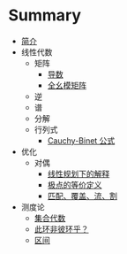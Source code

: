 # Summary

-   [简介](README.md)
-   线性代数
    -   矩阵
        -   [导数](posts/matrix/derivative.md)
        -   [全幺模矩阵](posts/matrix/TU-matrix.md)
    -   逆
    -   谱
    -   分解
    -   行列式
        -   [Cauchy-Binet 公式](posts/determinant/Cauchy-Binet.md)
-   优化
    -   对偶
        -   [线性规划下的解释](posts/optimization/dual/LP-dual-interpretation.md)
        -   [极点的等价定义](posts/optimization/dual/extreme-point.md)
        -   [匹配、覆盖、流、割](posts/optimization/dual/MCFC.md)
-   测度论
    -   [集合代数](posts/measure/set-algebra.md)
    -   [此环非彼环乎？](posts/measure/set-ring-algebra-ring.md)
    -   [区间](posts/measure/interval.md)

